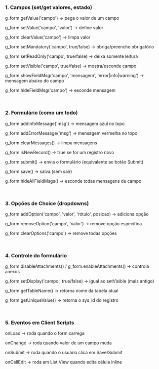 ### 1. Campos (set/get valores, estado)

g_form.getValue('campo') → pega o valor de um campo

g_form.setValue('campo', 'valor') → define valor

g_form.clearValue('campo') → limpa valor

g_form.setMandatory('campo', true/false) → obriga/preenche obrigatório

g_form.setReadOnly('campo', true/false) → deixa somente leitura

g_form.setVisible('campo', true/false) → mostra/esconde campo

g_form.showFieldMsg('campo', 'mensagem', 'error|info|warning') → mensagem abaixo do campo

g_form.hideFieldMsg('campo') → esconde mensagem

<br>

### 2. Formulário (como um todo)

g_form.addInfoMessage('msg') → mensagem azul no topo

g_form.addErrorMessage('msg') → mensagem vermelha no topo

g_form.clearMessages() → limpa mensagens

g_form.isNewRecord() → true se for um registro novo

g_form.submit() → envia o formulário (equivalente ao botão Submit)

g_form.save() → salva (sem sair)

g_form.hideAllFieldMsgs() → esconde todas mensagens de campo

<br>

### 3. Opções de Choice (dropdowns)

g_form.addOption('campo', 'valor', 'rótulo', posicao) → adiciona opção

g_form.removeOption('campo', 'valor') → remove opção específica

g_form.clearOptions('campo') → remove todas opções

<br>

### 4. Controle do formulário

g_form.disableAttachments() / g_form.enableAttachments() → controla anexos

g_form.setDisplay('campo', true/false) → igual ao setVisible (mais antigo)

g_form.getTableName() → retorna nome da tabela atual

g_form.getUniqueValue() → retorna o sys_id do registro

<br>

### 5. Eventos em Client Scripts

onLoad → roda quando o form carrega

onChange → roda quando valor de um campo muda

onSubmit → roda quando o usuário clica em Save/Submit

onCellEdit → roda em List View quando edita célula inline

